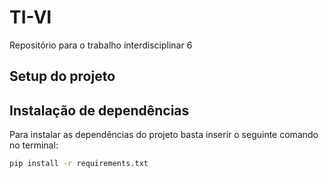 # TI-VI
Repositório para o trabalho interdisciplinar 6

## Setup do projeto 
## Instalação de dependências
Para instalar as dependências do projeto basta inserir o seguinte comando no terminal:
```sh
pip install -r requirements.txt
```
